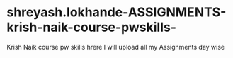 # shreyash.lokhande-ASSIGNMENTS-krish-naik-course-pwskills-
Krish Naik course pw skills 
hrere I will upload all my Assignments day wise
